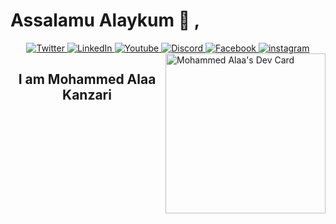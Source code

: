 # Assalamu Alaykum 👋 ,

<div align=center>
<a href="https://twitter.com/MedAlaaKanzari">
    <img
      src="https://img.shields.io/twitter/follow/MedAlaaKanzari?label=Twitter&logo=twitter&style=flat-square&color=1da1f2&logoColor=ffffff"
      alt="Twitter"
    />
  </a>
  <a href="https://www.linkedin.com/in/Mohamed-Alaa-Kanzari/">
    <img
      src="https://img.shields.io/static/v1?logo=linkedin&style=flat-square&color=0072b1&label=LinkedIn&message=%E2%98%86"
      alt="LinkedIn"
    />
  </a>
<a href="https://www.youtube.com/@medalaakanzari">
    <img
     src="https://img.shields.io/static/v1?logo=youtube&style=flat-square&color=0072b1&label=Youtube&message=%E2%98%86"
      alt="Youtube"
    />
  </a>
  <a href="https://discord.gg/bDEqfX79ZD">
    <img
      src="https://img.shields.io/static/v1?logo=discord&style=flat-square&color=0072b1&label=Discord&message=%E2%98%86"
      alt="Discord"
    />
  </a>
  <a href="https://www.facebook.com/medalaakanzari">
    <img
      src="https://img.shields.io/static/v1?logo=facebook&style=flat-square&color=0072b1&label=Facebook&message=%E2%98%86"
      alt="Facebook"
    />
  </a>
  <a href="https://www.instagram.com/mohammedalaakanzari/i">
    <img
      src="https://img.shields.io/static/v1?logo=instagram&style=flat-square&color=0072b1&label=Instagram&message=%E2%98%86"
      alt="instagram"
    />
  </a>

<div align="left">


  <a href="https://app.daily.dev/med_Alaa">
  <img src="https://api.daily.dev/devcards/493062ee47bc457b8f03b99b8cd5b122.png?r=vbl"
  width="256"
      align="right" alt="Mohammed Alaa's Dev Card"/>
  </a>
</div>

## I am Mohammed Alaa Kanzari

<!-- <img align=right src="https://github.com/FrancescoXX/FrancescoXX/blob/main/devcard.svg" width="200" alt="Francesco's Dev Card"/> -->
